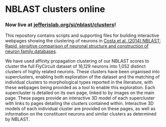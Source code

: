 # NBLAST clusters online

### Now live at [jefferislab.org/si/nblast/clusters](http://jefferislab.org/si/nblast/clusters)!

This repository contains scripts and supporting files for building interactive webpages showing the clustering of neurons in [Costa et al. (2014) NBLAST: Rapid, sensitive comparison of neuronal structure and construction of neuron family databases](http://dx.doi.org/10.1101/006346).

We have used affinity propagation clustering of our NBLAST scores to cluster the full FlyCircuit dataset of 16,129 neurons into 1,052 distinct clusters of highly related neurons. These clusters have been organised into superclusters, enabling both exploration of the dataset and the matching of individual clusters to morphological types reported in the literature, with these webpages being provided as a tool to enable this exploration. Each supercluster is detailed on its own page, linked to by images on the main page. These pages provide an interactive 3D model of each supercluster with links to pages detailing the clusters contained within. Interactive 3D models of each individual cluster are provided on these pages, as well as information on the constituent neurons and similar clusters as determined by NBLAST.

